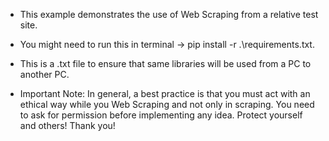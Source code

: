 * This example demonstrates the use of Web Scraping from a relative test site.
* You might need to run this in terminal -> pip install -r .\requirements.txt.
* This is a .txt file to ensure that same libraries will be used from a PC to another PC.

* Important Note: In general, a best practice is that you must act with an ethical way while you Web Scraping and not only in scraping. You need to ask for permission before implementing any idea. Protect yourself and others! Thank you!
